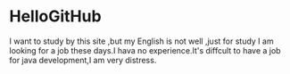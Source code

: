 # HelloGitHub
 I want to study by this site ,but my English is not well ,just for study 
I am looking for a job these days.I hava no experience.It's diffcult to have a job for java development,I am very distress.
